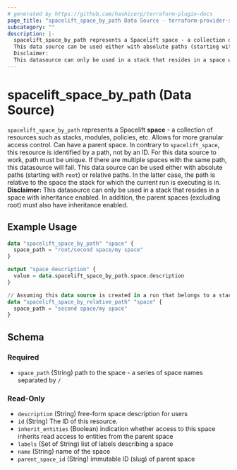 ```yaml
---
# generated by https://github.com/hashicorp/terraform-plugin-docs
page_title: "spacelift_space_by_path Data Source - terraform-provider-spacelift"
subcategory: ""
description: |-
  spacelift_space_by_path represents a Spacelift space - a collection of resources such as stacks, modules, policies, etc. Allows for more granular access control. Can have a parent space. In contrary to spacelift_space, this resource is identified by a path, not by an ID. For this data source to work, path must be unique. If there are multiple spaces with the same path, this datasource will fail.
  This data source can be used either with absolute paths (starting with root) or relative paths. In the latter case, the path is relative to the space the stack for which the current run is executing is in.
  Disclaimer:
  This datasource can only be used in a stack that resides in a space with inheritance enabled. In addition, the parent spaces (excluding root) must also have inheritance enabled.
---
```


# spacelift_space_by_path (Data Source)

`spacelift_space_by_path` represents a Spacelift **space** - a collection of resources such as stacks, modules, policies, etc. Allows for more granular access control. Can have a parent space. In contrary to `spacelift_space`, this resource is identified by a path, not by an ID. For this data source to work, path must be unique. If there are multiple spaces with the same path, this datasource will fail. 
This data source can be used either with absolute paths (starting with `root`) or relative paths. In the latter case, the path is relative to the space the stack for which the current run is executing is in. 
**Disclaimer:** 
This datasource can only be used in a stack that resides in a space with inheritance enabled. In addition, the parent spaces (excluding root) must also have inheritance enabled.

## Example Usage

```terraform
data "spacelift_space_by_path" "space" {
  space_path = "root/second space/my space"
}

output "space_description" {
  value = data.spacelift_space_by_path.space.description
}

// Assuming this data source is created in a run that belongs to a stack in a space located at following path - "root", then the following data source shall be equal to the one above.
data "spacelift_space_by_relative_path" "space" {
  space_path = "second space/my space"
}
```

<!-- schema generated by tfplugindocs -->
## Schema

### Required

- `space_path` (String) path to the space - a series of space names separated by `/`

### Read-Only

- `description` (String) free-form space description for users
- `id` (String) The ID of this resource.
- `inherit_entities` (Boolean) indication whether access to this space inherits read access to entities from the parent space
- `labels` (Set of String) list of labels describing a space
- `name` (String) name of the space
- `parent_space_id` (String) immutable ID (slug) of parent space
